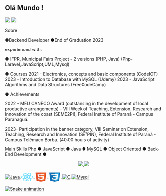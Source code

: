 ## Olá Mundo !
<div> 
  <a href = "mailto:muriloamancio0@gmail.com"><img src="https://img.shields.io/badge/-Gmail-%23333?style=for-the-badge&logo=gmail&logoColor=white" target="_blank"></a>
  <a href="[https://www.linkedin.com/in/murilo-amancio-da-silva-784926204/]" target="_blank"><img src="https://img.shields.io/badge/-LinkedIn-%230077B5?style=for-the-badge&logo=linkedin&logoColor=white" target="_blank"></a>   
</div>




Sobre

●Backend Developer
●End of Graduation 2023

experienced with:

● IFPR, Municipal Fairs Project - 2 versions (PHP, Java)
(Php-Laravel,JavaScript,UML,Mysql)

● Courses
2021 - Electronics, concepts and basic components (CodeIOT)
2023 - Introduction to Database with MySQL (Udemy)
2023 - JavaScript Algorithms and Data Structures (FreeCodeCamp)

● Achievements

2022 - MEU CANECO Award (outstanding in the development of local productive arrangements) - VIII Week of Teaching, Extension, Research and Innovation of the coast (SEME2PI), Federal Institute of Paraná - Campus Paranaguá.

2023- Participation in the banner category, VIII Seminar on Extension, Teaching, Research and Innovation (SE²PIN), Federal Institute of Paraná - Campus Telêmaco Borba. (40:00 hours of activity)

Main Skills
Php ● JavaScript ● Java ● MySQL ● Object Oriented ● Back-End Development ●




<div align="center">
  <a href="https://github.com/muriloamancio00">
  <img height="180em" src="https://github-readme-stats.vercel.app/api?username=muriloamancio00&show_icons=true&theme=dark&include_all_commits=true&count_private=true"/>
  <img height="180em" src="https://github-readme-stats.vercel.app/api/top-langs/?username=muriloamancio00&layout=compact&langs_count=7&theme=dark"/>
</div>
  
  </div>
<div style="display: inline_block"><br>
  <img align="center" alt="Java" height="30" width="40" src="https://cdn.jsdelivr.net/gh/devicons/devicon/icons/java/java-original.svg">
  <img align="center" alt="React" height="30" width="40" src="https://raw.githubusercontent.com/devicons/devicon/master/icons/react/react-original.svg">
  <img align="center" alt="HTML" height="30" width="40" src="https://raw.githubusercontent.com/devicons/devicon/master/icons/html5/html5-original.svg">
  <img align="center" alt="CSS" height="30" width="40" src="https://raw.githubusercontent.com/devicons/devicon/master/icons/css3/css3-original.svg">
  <img align="center" alt="C" height="30" width="40" src="https://cdn.jsdelivr.net/gh/devicons/devicon/icons/embeddedc/embeddedc-plain.svg">
  <img align="center" alt="Mysql" height="30" width="40" src="https://cdn.jsdelivr.net/gh/devicons/devicon/icons/mysql/mysql-original.svg">
  </div>
  
  ![Snake animation](https://github.com/muriloamancio00/muriloamancio00/blob/output/github-contribution-grid-snake.svg)
